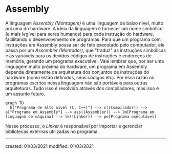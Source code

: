 # Assembly
A linguagem *Assembly (Montagem)* é uma linguagem de baixo nível, muito próxima do hardware. A ideia da linguagem é fornecer um nome simbólico (e mais legível para seres humanos) para cada instrução do hardware, facilitando o desenvolvimento de programas.
Para que um programa com instruções em Assembly possa ser de fato executado pelo computador, ele passa por um *Assembler (Montador)*, que "traduz" as instruções simbólicas e as variáveis para os devidos códigos de instruções e endereços de memória, gerando um programa executável.
Vale lembrar que, por ser uma linguagem muito próxima do hardware, um programa em Assembly depende diretamente da arquitetura dos conjuntos de instruções do hardware (como estão definidos, seus códigos etc). Por essa razão os programas escritos nessa linguagem não são portáveis para outras arquiteturas. Tudo isso é resolvido através dos compiladores, mas isso é um assunto futuro.
```mermaid
graph TD
  h["Programa de alto nível (C, C++)"] --> c((Compilador)) --> a["Programa em Assembly"] --> ass((Assembler)) --> lm[Programa em linguagem de máquina] --> lk((Linker)) --> pe[Programa executável]
```
Nesse processo, o *Linker* é responsável por importar e gerenciar bibliotecas externas utilizadas no programa.

---

created: 01/03/2021
modified: 01/03/2021